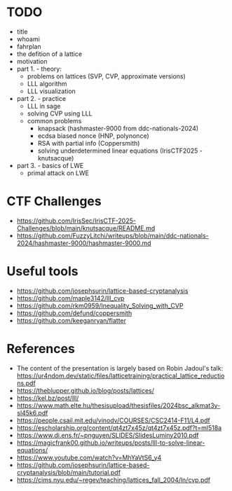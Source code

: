 # TODO
- title
- whoami
- fahrplan
- the defition of a lattice
- motivation
- part 1. - theory:
  - problems on lattices (SVP, CVP, approximate versions)
  - LLL algorithm
  - LLL visualization
- part 2. - practice
  - LLL in sage
  - solving CVP using LLL
  - common problems
    - knapsack (hashmaster-9000 from ddc-nationals-2024)
    - ecdsa biased nonce (HNP, polynonce)
    - RSA with partial info (Coppersmith)
    - solving underdetermined linear equations (IrisCTF2025 - knutsacque)
- part 3. - basics of LWE
  - primal attack on LWE

# CTF Challenges
- https://github.com/IrisSec/IrisCTF-2025-Challenges/blob/main/knutsacque/README.md
- https://github.com/FuzzyLitchi/writeups/blob/main/ddc-nationals-2024/hashmaster-9000/hashmaster-9000.md

# Useful tools
- https://github.com/josephsurin/lattice-based-cryptanalysis
- https://github.com/maple3142/lll_cvp
- https://github.com/rkm0959/Inequality_Solving_with_CVP
- https://github.com/defund/coppersmith
- https://github.com/keeganryan/flatter

# References
- The content of the presentation is largely based on Robin Jadoul's talk: https://ur4ndom.dev/static/files/latticetraining/practical_lattice_reductions.pdf
- https://theblupper.github.io/blog/posts/lattices/
- https://kel.bz/post/lll/
- https://www.math.elte.hu/thesisupload/thesisfiles/2024bsc_alkmat3y-sl45k6.pdf
- https://people.csail.mit.edu/vinodv/COURSES/CSC2414-F11/L4.pdf
- https://escholarship.org/content/qt4zt7x45z/qt4zt7x45z.pdf?t=ml518a
- https://www.di.ens.fr/~pnguyen/SLIDES/SlidesLuminy2010.pdf
- https://magicfrank00.github.io/writeups/posts/lll-to-solve-linear-equations/
- https://www.youtube.com/watch?v=MhYaVtS6_y4
- https://github.com/josephsurin/lattice-based-cryptanalysis/blob/main/tutorial.pdf
- https://cims.nyu.edu/~regev/teaching/lattices_fall_2004/ln/cvp.pdf